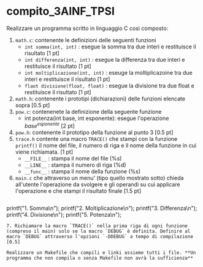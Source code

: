 # compito_3AINF_TPSI

Realizzare un programma scritto in linguaggio C così composto:

1. `math.c`: contenente le definizioni delle seguenti funzioni
   * `int somma(int, int)` : esegue la somma tra due interi e restituisce il risultato [1 pt]
   * `int differenza(int, int)` : esegue la differenza tra due interi e restituisce il risultato [1 pt]
   * `int moltiplicazione(int, int)` : eseuge la moltiplicazoine tra due interi e restituisce il risultato [1 pt]
   * `flaot divisione(float, float)` : esegue la divisione tra due float e restituisce il risultato [1 pt]
2. `math.h`: contenente i prototipi (dichiarazioni) delle funzioni elencate sopra [0.5 pt]
3. `pow.c`: contenenete la definizione della seguente funzione
   * int potenza(int base, int esponente): esegue l'operazione $base^{esponente}$ [2 pt]
4. `pow.h`: contenente il prototipo della funzione al punto 3 [0.5 pt]
5. `trace.h` contente una macro `TRACE()` che stampi con la funzione `printf()` il nome del file, il numero di riga e il nome della funzione in cui viene richiamata. [1 pt]
   * `__FILE__` : stampa il nome del file  (%s)
   * `__LINE__` : stampa il numero di riga (%d)
   * `__func__` : stampa il nome della funzione (%s)
6. `main.c` che attraverso un menu' (tipo quello mostrato sotto) chieda all'utente l'operazione da svolgere e gli operandi su cui applicare l'operazione e che stampi il risultato finale [1.5 pt]
   ```c
  printf("1. Somma\n");
	printf("2. Moltiplicazione\n");
	printf("3. Differenza\n");
	printf("4. Divisione\n");
	printf("5. Potenza\n");
   ```
7. Richiamare la macro `TRACE()` nella prima riga di ogni funzione (compreso il main) solo se la macro `DEBUG` è definita. Definire al macro `DEBUG` attraverso l'opzioni `-DDEBUG` a tempo di compilazione [0.5]

Realizzare un Makefile che compili e linki assieme tutti i file. **Un programma che non compila o senza Makefile non avrà la sufficienza**
